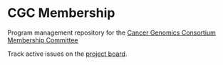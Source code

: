 # CGC Membership
Program management repository for the [Cancer Genomics Consortium Membership Committee](https://cancergenomics.org/cgc_membership_committee.php)

Track active issues on the [project board](https://github.com/users/ahwagner/projects/2).
